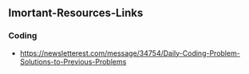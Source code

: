 ## Imortant-Resources-Links

### Coding

- https://newsletterest.com/message/34754/Daily-Coding-Problem-Solutions-to-Previous-Problems
